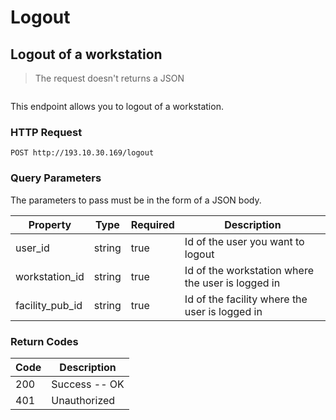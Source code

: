 # Logout

## Logout of a workstation

<blockquote class="lang-specific json">
  <p>The request doesn't returns a JSON</p>
</blockquote>

```json

```

This endpoint allows you to logout of a workstation.

### HTTP Request

`POST http://193.10.30.169/logout`

### Query Parameters

The parameters to pass must be in the form of a JSON body.

Property | Type | Required | Description
-------- | ---- | -------- | -----------
user_id | string | true | Id of the user you want to logout
workstation_id | string | true | Id of the workstation where the user is logged in
facility_pub_id | string | true | Id of the facility where the user is logged in

### Return Codes

Code | Description
---- | -----------
200 | Success -- OK
401 | Unauthorized
